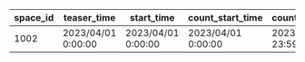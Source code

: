 |space_id|teaser_time|start_time|count_start_time|count_end_time|end_time|sid|pre_story_id|
| --- | --- | --- | --- | --- | --- | --- | --- |
|1002|2023/04/01 0:00:00|2023/04/01 0:00:00|2023/04/01 0:00:00|2023/04/01 23:59:59|2023/04/08 23:59:59|1002|4007000|